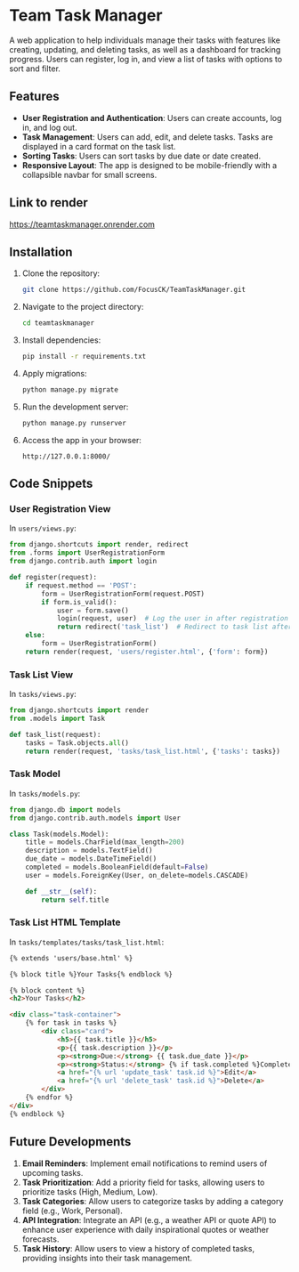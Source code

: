 # Team Task Manager

A web application to help individuals manage their tasks with features like creating, updating, and deleting tasks, as well as a dashboard for tracking progress. Users can register, log in, and view a list of tasks with options to sort and filter.

## Features

- **User Registration and Authentication**: Users can create accounts, log in, and log out.
- **Task Management**: Users can add, edit, and delete tasks. Tasks are displayed in a card format on the task list.
- **Sorting Tasks**: Users can sort tasks by due date or date created.
- **Responsive Layout**: The app is designed to be mobile-friendly with a collapsible navbar for small screens.

## Link to render

https://teamtaskmanager.onrender.com

## Installation

1. Clone the repository:

   ```bash
   git clone https://github.com/FocusCK/TeamTaskManager.git
   ```

2. Navigate to the project directory:

   ```bash
   cd teamtaskmanager
   ```

3. Install dependencies:

   ```bash
   pip install -r requirements.txt
   ```

4. Apply migrations:

   ```bash
   python manage.py migrate
   ```

5. Run the development server:

   ```bash
   python manage.py runserver
   ```

6. Access the app in your browser:

   ```
   http://127.0.0.1:8000/
   ```

## Code Snippets

### User Registration View

In `users/views.py`:

```python
from django.shortcuts import render, redirect
from .forms import UserRegistrationForm
from django.contrib.auth import login

def register(request):
    if request.method == 'POST':
        form = UserRegistrationForm(request.POST)
        if form.is_valid():
            user = form.save()
            login(request, user)  # Log the user in after registration
            return redirect('task_list')  # Redirect to task list after registration
    else:
        form = UserRegistrationForm()
    return render(request, 'users/register.html', {'form': form})
```

### Task List View

In `tasks/views.py`:

```python
from django.shortcuts import render
from .models import Task

def task_list(request):
    tasks = Task.objects.all()
    return render(request, 'tasks/task_list.html', {'tasks': tasks})
```

### Task Model

In `tasks/models.py`:

```python
from django.db import models
from django.contrib.auth.models import User

class Task(models.Model):
    title = models.CharField(max_length=200)
    description = models.TextField()
    due_date = models.DateTimeField()
    completed = models.BooleanField(default=False)
    user = models.ForeignKey(User, on_delete=models.CASCADE)

    def __str__(self):
        return self.title
```

### Task List HTML Template

In `tasks/templates/tasks/task_list.html`:

```html
{% extends 'users/base.html' %}

{% block title %}Your Tasks{% endblock %}

{% block content %}
<h2>Your Tasks</h2>

<div class="task-container">
    {% for task in tasks %}
        <div class="card">
            <h5>{{ task.title }}</h5>
            <p>{{ task.description }}</p>
            <p><strong>Due:</strong> {{ task.due_date }}</p>
            <p><strong>Status:</strong> {% if task.completed %}Completed{% else %}Incomplete{% endif %}</p>
            <a href="{% url 'update_task' task.id %}">Edit</a>
            <a href="{% url 'delete_task' task.id %}">Delete</a>
        </div>
    {% endfor %}
</div>
{% endblock %}
```

## Future Developments

1. **Email Reminders**: Implement email notifications to remind users of upcoming tasks.
2. **Task Prioritization**: Add a priority field for tasks, allowing users to prioritize tasks (High, Medium, Low).
3. **Task Categories**: Allow users to categorize tasks by adding a category field (e.g., Work, Personal).
4. **API Integration**: Integrate an API (e.g., a weather API or quote API) to enhance user experience with daily inspirational quotes or weather forecasts.
5. **Task History**: Allow users to view a history of completed tasks, providing insights into their task management.
